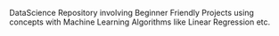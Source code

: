 DataScience Repository involving Beginner Friendly Projects using concepts with Machine Learning Algorithms like Linear Regression etc.
